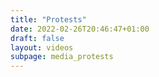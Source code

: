 ```yaml
---
title: "Protests"
date: 2022-02-26T20:46:47+01:00
draft: false
layout: videos
subpage: media_protests
---
```

